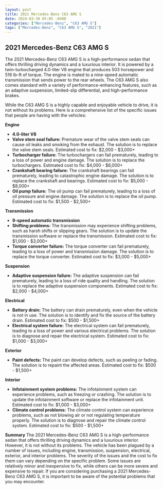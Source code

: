 ```yaml
---
layout: post
title: 2021 Mercedes-Benz C63 AMG S
date: 2024-03-30 05:05 -0400
categories: ["Mercedes-Benz", "C63 AMG S"]
tags: ["Mercedes-Benz", "C63 AMG S", "2021"]
---
```

## 2021 Mercedes-Benz C63 AMG S

The 2021 Mercedes-Benz C63 AMG S is a high-performance sedan that offers thrilling driving dynamics and a luxurious interior. It is powered by a twin-turbocharged 4.0-liter V8 engine that produces 503 horsepower and 516 lb-ft of torque. The engine is mated to a nine-speed automatic transmission that sends power to the rear wheels. The C63 AMG S also comes standard with a variety of performance-enhancing features, such as an adaptive suspension, limited-slip differential, and high-performance brakes.

While the C63 AMG S is a highly capable and enjoyable vehicle to drive, it is not without its problems. Here is a comprehensive list of the specific issues that people are having with the vehicles:

**Engine**
- **4.0-liter V8**
 - **Valve stem seal failure:** Premature wear of the valve stem seals can cause oil leaks and smoking from the exhaust. The solution is to replace the valve stem seals. Estimated cost to fix: $2,000 - $3,000+
 - **Turbocharger failure:** The turbochargers can fail prematurely, leading to a loss of power and engine damage. The solution is to replace the turbochargers. Estimated cost to fix: $4,000 - $6,000+
 - **Crankshaft bearing failure:** The crankshaft bearings can fail prematurely, leading to catastrophic engine damage. The solution is to replace the crankshaft and bearings. Estimated cost to fix: $5,000 - $8,000+
 - **Oil pump failure:** The oil pump can fail prematurely, leading to a loss of oil pressure and engine damage. The solution is to replace the oil pump. Estimated cost to fix: $1,500 - $2,500+

**Transmission**
- **9-speed automatic transmission**
 - **Shifting problems:** The transmission may experience shifting problems, such as harsh shifts or slipping gears. The solution is to update the transmission software or replace the transmission. Estimated cost to fix: $1,000 - $3,000+
 - **Torque converter failure:** The torque converter can fail prematurely, leading to a loss of power and transmission damage. The solution is to replace the torque converter. Estimated cost to fix: $3,000 - $5,000+

**Suspension**
- **Adaptive suspension failure:** The adaptive suspension can fail prematurely, leading to a loss of ride quality and handling. The solution is to replace the adaptive suspension components. Estimated cost to fix: $2,000 - $4,000+

**Electrical**
- **Battery drain:** The battery can drain prematurely, even when the vehicle is not in use. The solution is to identify and fix the source of the battery drain. Estimated cost to fix: $500 - $1,500+
- **Electrical system failure:** The electrical system can fail prematurely, leading to a loss of power and various electrical problems. The solution is to diagnose and repair the electrical system. Estimated cost to fix: $1,000 - $3,000+

**Exterior**
- **Paint defects:** The paint can develop defects, such as peeling or fading. The solution is to repaint the affected areas. Estimated cost to fix: $500 - $1,500+

**Interior**
- **Infotainment system problems:** The infotainment system can experience problems, such as freezing or crashing. The solution is to update the infotainment software or replace the infotainment unit. Estimated cost to fix: $1,000 - $3,000+
- **Climate control problems:** The climate control system can experience problems, such as not blowing air or not regulating temperature properly. The solution is to diagnose and repair the climate control system. Estimated cost to fix: $500 - $1,500+

**Summary**
The 2021 Mercedes-Benz C63 AMG S is a high-performance sedan that offers thrilling driving dynamics and a luxurious interior. However, it is not without its problems. The vehicle has been plagued by a number of issues, including engine, transmission, suspension, electrical, exterior, and interior problems. The severity of the issues and the cost to fix them can vary depending on the specific problem. Some issues are relatively minor and inexpensive to fix, while others can be more severe and expensive to repair. If you are considering purchasing a 2021 Mercedes-Benz C63 AMG S, it is important to be aware of the potential problems that you may encounter.

